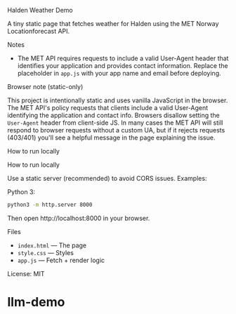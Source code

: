 Halden Weather Demo

A tiny static page that fetches weather for Halden using the MET Norway Locationforecast API.

Notes
- The MET API requires requests to include a valid User-Agent header that identifies your application and provides contact information. Replace the placeholder in `app.js` with your app name and email before deploying.

Browser note (static-only)

This project is intentionally static and uses vanilla JavaScript in the browser. The MET API's policy requests that clients include a valid User-Agent identifying the application and contact info. Browsers disallow setting the `User-Agent` header from client-side JS. In many cases the MET API will still respond to browser requests without a custom UA, but if it rejects requests (403/401) you'll see a helpful message in the page explaining the issue.

How to run locally

How to run locally

Use a static server (recommended) to avoid CORS issues. Examples:

Python 3:

```bash
python3 -m http.server 8000
```

Then open http://localhost:8000 in your browser.

Files
- `index.html` — The page
- `style.css` — Styles
- `app.js` — Fetch + render logic

License: MIT
# llm-demo
